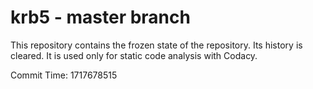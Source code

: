 # krb5 - master branch

This repository contains the frozen state of the repository.
Its history is cleared. It is used only for static code
analysis with Codacy.

Commit Time: 1717678515